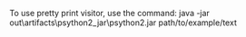 To use pretty print visitor, use the command:
java -jar out\artifacts\psython2_jar\psython2.jar path/to/example/text